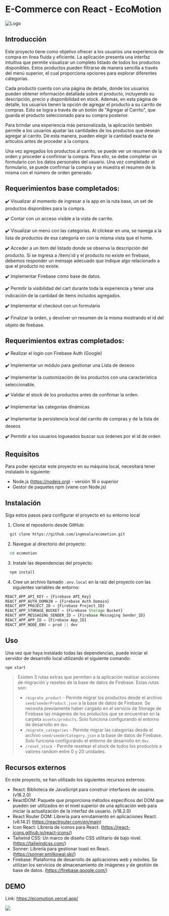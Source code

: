 # E-Commerce con React - EcoMotion

![Logo](https://i.imgur.com/MzOPxZB.png)


## Introducción

Este proyecto tiene como objetivo ofrecer a los usuarios una experiencia de compra en línea fluida y eficiente. La aplicación presenta una interfaz intuitiva que permite visualizar un completo listado de todos los productos disponibles. Estos productos pueden filtrarse de manera sencilla a través del menú superior, el cual proporciona opciones para explorar diferentes categorías.

Cada producto cuenta con una página de detalle, donde los usuarios pueden obtener información detallada sobre el producto, incluyendo su descripción, precio y disponibilidad en stock. Además, en esta página de detalle, los usuarios tienen la opción de agregar el producto a su carrito de compras. Esto se logra a través de un botón de "Agregar al Carrito", que guarda el producto seleccionado para su compra posterior.

Para brindar una experiencia más personalizada, la aplicación también permite a los usuarios ajustar las cantidades de los productos que desean agregar al carrito. De esta manera, pueden elegir la cantidad exacta de artículos antes de proceder a la compra.

Una vez agregados los productos al carrito, se puede ver un resumen de la orden y proceder a confirmar la compra. Para ello, se debe completar un formulario con los datos personales del usuario. Una vez completado el formulario, se puede confirmar la compra y se muestra el resumen de la misma con el número de orden generado.

## Requerimientos base completados:

✔️ Visualizar al momento de ingresar a la app en la ruta base, un set de productos disponibles para la compra.

✔️ Contar con un acceso visible a la vista de carrito.

✔️ Visualizar un menú con las categorías. Al clickear en una, se navega a la lista de productos de esa categoría en con la misma vista que el home.

✔️ Acceder a un ítem del listado donde se observa la descripción del producto. Si se ingresa a /item/:id y el producto no existe en firebase, debemos responder un mensaje adecuado que indique algo relacionado a que el producto no existe.

✔️ Implementar Firebase como base de datos.

✔️ Permitir la visibilidad del cart durante toda la experiencia y tener una indicación de la cantidad de items incluidos agregados.

✔️ Implementar el checkout con un formulario

✔️ Finalizar la orden, y devolver un resumen de la misma mostrando el id del objeto de firebase.

## Requerimientos extras completados:


✔️ Realizar el login con Firebase Auth (Google)

✔️ Implementar un módulo para gestionar una Lista de deseos

✔️ Implementar la customización de los productos con una característica seleccionable.

✔️ Validar el stock de los productos antes de confirmar la orden.

✔️ Implementar las categorías dinámicas

✔️ Implementar la persistencia local del carrito de compras y de la lista de deseos

✔️ Permitir a los usuarios logueados buscar sus órdenes por el id de orden

## Requisitos

Para poder ejecutar este proyecto en su máquina local, necesitará tener instalado lo siguiente:

- Node.js (https://nodejs.org) - versión 16 o superior
- Gestor de paquetes npm (viene con Node.js)

## Instalación

Siga estos pasos para configurar el proyecto en su entorno local

1. Clone el repositorio desde GitHub:
```bash
  git clone https://github.com/ingmsala/ecomotion.git
```
2. Navegue al directorio del proyecto:
```bash
  cd ecomotion
```
3. Instale las dependencias del proyecto:
```bash
  npm install
```
4. Cree un archivo llamado `.env.local` en la raiz del proyecto con las siguientes variables de entorno:
```js
REACT_APP_API_KEY = {Firebase API_Key}
REACT_APP_AUTH_DOMAIN = {Firebase Auth Domain}
REACT_APP_PROJECT_ID = {Firebase Project_ID}
REACT_APP_STORAGE_BUCKET = {Firebase Storage Bucket}
REACT_APP_MESSAGING_SENDER_ID = {Firebase Messaging Sender_ID}
REACT_APP_APP_ID = {Firebase App_ID}
REACT_APP_NODE_ENV = prod || dev
```

## Uso

Una vez que haya instalado todas las dependencias, puede iniciar el servidor de desarrollo local utilizando el siguiente comando:

```bash
npm start
```

> Existen 3 rutas extras que permiten a la aplicación realizar acciones de migración y reseteo de la base de datos de Firebase. Estas rutas son:
> * `/migrate_product` - Permite migrar los productos desde el archivo `seed/seederProduct.json` a la base de datos de Firebase. Se necesita previamente haber cargado en el servicio de Storage de Firebase las imágenes de los productos que se encuentran en la carpeta `assets/products`. Solo funciona configurando el entorno de desarrollo en `dev`.
> * `/migrate_categories` - Permite migrar las categorías desde el archivo `seed/seederCategory.json` a la base de datos de Firebase. Solo funciona configurando el entorno de desarrollo en `dev`.
> * `/reset_stock` - Permite resetear el stock de todos los productos a valores random entre 0 y 20 unidades.

## Recursos externos

En este proyecto, se han utilizado los siguientes recursos externos:

- React: Biblioteca de JavaScript para construir interfaces de usuario. (v18.2.0)
- ReactDOM: Paquete que proporciona métodos específicos del DOM que pueden ser utilizados en el nivel superior de una aplicación web para iniciar la actualización de la interfaz de usuario. (v18.2.0)
- React Router DOM: Librería para enrutamiento en aplicaciones React. (v6.14.2) (https://reactrouter.com/en/main)
- Icon React: Librería de iconos para React. (https://react-icons.github.io/react-icons/)
- Tailwind CSS: Un marco de diseño CSS utilitario de bajo nivel. (https://tailwindcss.com/)
- Sonner: Librería para gestionar toast en React. (https://sonner.emilkowal.ski/)
- Firebase: Plataforma de desarrollo de aplicaciones web y móviles. Se utilizan los servicios de almacenamiento de imágenes y de gestión de base de datos. (https://firebase.google.com/)

## DEMO

Link: https://ecomotion.vercel.app/

[![](https://i.imgur.com/zqOGPQT.gif)](https://i.imgur.com/zqOGPQT.gif)